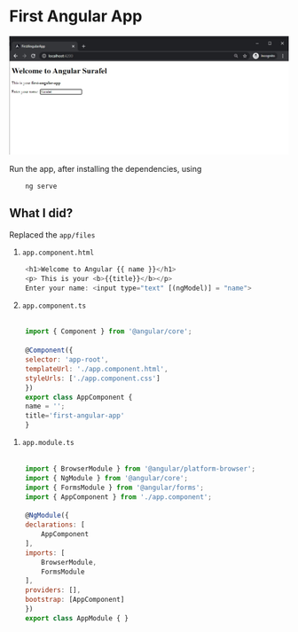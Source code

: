 # First Angular App

<img src="first-angular-app.jpg" />

Run the app, after installing the dependencies, using

```npm
    ng serve
```

## What I did?

Replaced the `app/files`

1. `app.component.html`
   
```js
    <h1>Welcome to Angular {{ name }}</h1>
    <p> This is your <b>{{title}}</b></p>
    Enter your name: <input type="text" [(ngModel)] = "name">
```

2. `app.component.ts`

```js 

    import { Component } from '@angular/core';

    @Component({
    selector: 'app-root',
    templateUrl: './app.component.html',
    styleUrls: ['./app.component.css']
    })
    export class AppComponent {
    name = '';
    title='first-angular-app'
    }


```



1. `app.module.ts`

```js

    import { BrowserModule } from '@angular/platform-browser';
    import { NgModule } from '@angular/core';
    import { FormsModule } from '@angular/forms';
    import { AppComponent } from './app.component';

    @NgModule({
    declarations: [
        AppComponent
    ],
    imports: [
        BrowserModule,
        FormsModule
    ],
    providers: [],
    bootstrap: [AppComponent]
    })
    export class AppModule { }

```